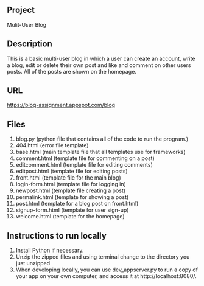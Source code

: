 Project
-------

Mulit-User Blog

Description
-----------
This is a basic multi-user blog in which a user can create an account, write a blog, edit or delete their own post and like and comment on other users posts.  All of the posts are shown on the homepage.

URL
----
https://blog-assignment.appspot.com/blog

Files
-----

1. blog.py (python file that contains all of the code to run the program.)
2. 404.html (error file template)
3. base.html (main template file that all templates use for frameworks)
4. comment.html (template file for commenting on a post)
5. editcomment.html (template file for editing comments)
6. editpost.html (template file for editing posts)
7. front.html (template file for the main blog)
8. login-form.html (template file for logging in)
9. newpost.html (template file creating a post)
10. permalink.html (template for showing a post)
11. post.html (template for a blog post on front.html)
12. signup-form.html (template for user sign-up)
13. welcome.html (template for the homepage)


Instructions to run locally
---------------------------

1. Install Python if necessary.
2. Unzip the zipped files and using terminal change to the directory you just unzipped
3. When developing locally, you can use dev_appserver.py to run a copy of your app on your own computer, and access it at http://localhost:8080/.

